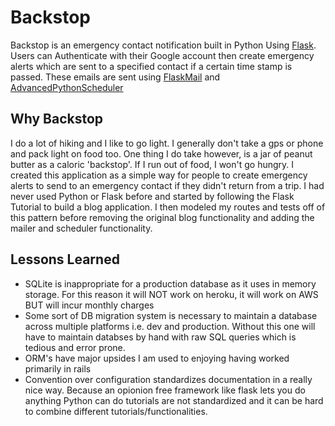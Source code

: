 # Backstop

Backstop is an emergency contact notification built in Python Using [Flask](https://flask.palletsprojects.com/en/1.1.x/). Users can Authenticate with their Google account then create emergency alerts which are sent to a specified contact if a certain time stamp is passed. These emails are sent using [FlaskMail](https://pythonhosted.org/Flask-Mail/) and [AdvancedPythonScheduler](https://apscheduler.readthedocs.io/en/stable/)

## Why Backstop

I do a lot of hiking and I like to go light. I generally don't take a gps or phone and pack light on food too. One thing I do take however, is a jar of peanut butter as a caloric 'backstop'. If I run out of food, I won't go hungry. I created this application as a simple way for people to create emergency alerts to send to an emergency contact if they didn't return from a trip. I had never used Python or Flask before and started by following the Flask Tutorial to build a blog application. I then modeled my routes and tests off of this pattern before removing the original blog functionality and adding the mailer and scheduler functionality.

## Lessons Learned

- SQLite is inappropriate for a production database as it uses in memory storage. For this reason it will NOT work on heroku, it will work on AWS BUT will incur monthly charges
- Some sort of DB migration system is necessary to maintain a database across multiple platforms i.e. dev and production. Without this one will have to maintain databses by hand with raw SQL queries which is tedious and error prone.
- ORM's have major upsides I am used to enjoying having worked primarily in rails
- Convention over configuration standardizes documentation in a really nice way. Because an opionion free framework like flask lets you do anything Python can do tutorials are not standardized and it can be hard to combine different tutorials/functionalities.
